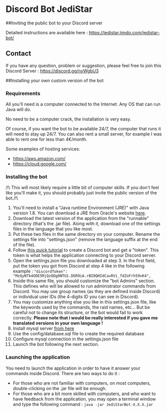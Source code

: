 # Discord Bot JediStar

##Inviting the public bot to your Discord server

Detailed instructions are available here : https://jedistar.jimdo.com/jedistar-bot/

## Contact
If you have any question, problem or suggestion, please feel free to join this Discord Server : https://discord.gg/nyWgbU3

##Installing your own custom version of the bot
### Requirements

All you'll need is a computer connected to the Internet. Any OS that can run Java will do.

No need to be a computer crack, the installation is very easy.

Of course, if you want the bot to be available 24/7, the computer that runs it will need to stay up 24/7.
You can also rent a small server, for example I was able to rent one for less than 4€/month.

Some examples of hosting services:
* https://aws.amazon.com/
* https://cloud.google.com/

### Installing the bot
/!\ This will most likely require a little bit of computer skills. If you don't feel like you'll make it, you should probably just invite the public version of the bot./!\

1. You'll need to install a "Java runtime Environment (JRE)" with Java version 1.8. You can download a JRE from Oracle's website [here](http://www.oracle.com/technetwork/java/javase/downloads/jre8-downloads-2133155.html).
2. Download the latest version of the application from the "runnable" directory (that's the .jar file). Along with it, download one of the settings files in the language that you like most.
3. Put these two files in the same directory on your computer. Rename the settings file into "settings.json" (remove the language suffix at the end of the file).
4. Follow [this quick tutorial](https://github.com/reactiflux/discord-irc/wiki/Creating-a-discord-bot-&-getting-a-token) to create a Discord bot and get a "token". This token is what helps the application connecting to your Discord server.
5. Open the settings.json file you downloaded at step 3. In the first field, put the token you got from Discord at step 4 like in the following example : 	`"discordToken": "MzQyNTk4ODE5MjQzODg0NTU1.DGR9iA.rBI0QHIdCavRVi_fdZoFrh59vK4",`
6. Inside this same file, you should customize the "bot Admins" section. This defines who will be allowed to run administrator commands from Discord. You may use group names (as they are defined inside Discord) or individual user IDs (the 4-digits ID you can see in Discord).
7. You may customize anything else you like in this settings.json file, like the keywords used by the commands, the raid names, etc... But be careful not to change its structure, or the bot would fail to work correctly. 
**Please note that i would be really interested if you gave me translated versions in your own language !**
8. Install mysql server [from here](https://dev.mysql.com/downloads/mysql/)
9. Use the config/database.sql file to create the required database
10. Configure mysql connection in the settings.json file
11. Launch the bot following the next section.

### Launching the application

You need to launch the application in order to have it answer your commands inside Discord.
There are two ways to do it :

* For those who are not familiar with computers, on most computers, double-clicking on the .jar file will be enough.
* For those who are a bit more skilled with computers, and who want to have feedback from the application, you may open a terminal window and type the following command : `java -jar JediStarBot-X.X.X.jar`

